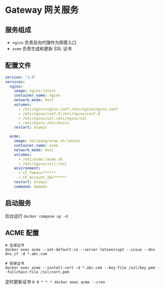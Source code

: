 # Gateway 网关服务

## 服务组成

- `nginx` 负责反向代理作为网管入口
- `acme` 负责生成和更新 SSL 证书

## 配置文件

```yml title='docker-compose.yml'
version: "3.9"
services:
  nginx:
    image: nginx:latest
    container_name: nginx
    network_mode: host
    volumes:
      - /etc/nginx/nginx.conf:/etc/nginx/nginx.conf
      - /etc/nginx/conf.d:/etc/nginx/conf.d
      - /etc/nginx/ssl:/etc/nginx/ssl
      - /etc/hosts:/etc/hosts
    restart: always

  acme:
    image: neilpang/acme.sh:latest
    container_name: acme
    network_mode: host
    volumes:
      - /etc/acme:/acme.sh
      - /etc/nginx/ssl/:/ssl
    environment:
      - CF_Token=******
      - CF_Account_ID=******
    restart: always
    command: daemon
```

## 启动服务

后台运行 `docker compose up -d`

## ACME 配置

```shell
# 生成证书
docker exec acme --set-default-ca --server letsencrypt --issue --dns dns_cf -d *.abc.com

# 安装证书
docker exec acme --install-cert -d *.abc.com --key-file /ssl/key.pem --fullchain-file /ssl/cert.pem
```

定时更新证书 `0 0 * * * docker exec acme --cron`
